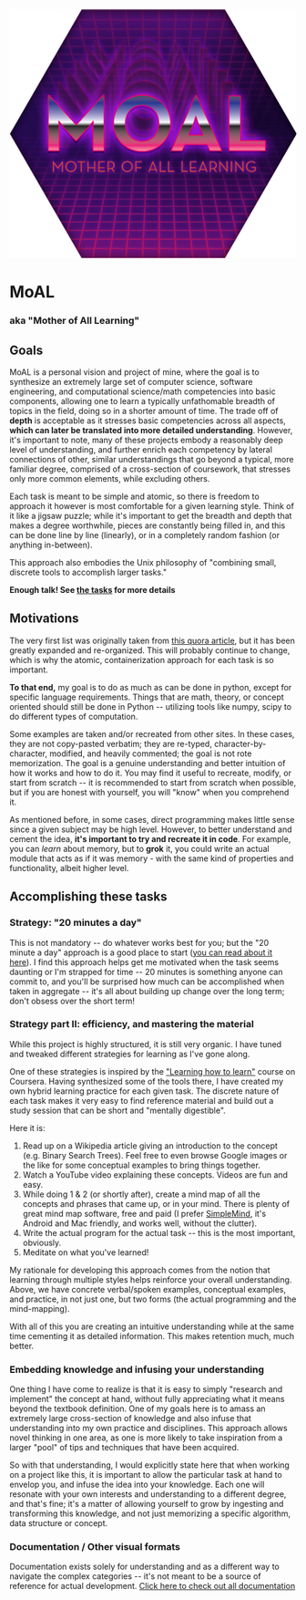 ![moal logo](moal-logo.png)

# MoAL

### aka "Mother of All Learning"

## Goals

MoAL is a personal vision and project of mine, where the goal is to synthesize an extremely large set of computer science, software engineering, and computational science/math competencies into basic components, allowing one to learn a typically unfathomable breadth of topics in the field, doing so in a shorter amount of time. The trade off of **depth** is acceptable as it stresses basic competencies across all aspects, **which can later be translated into more detailed understanding**. However, it's important to note, many of these projects embody a reasonably deep level of understanding, and further enrich each competency by lateral connections of other, similar understandings that go beyond a typical, more familiar degree, comprised of a cross-section of coursework, that stresses only more common elements, while excluding others.

Each task is meant to be simple and atomic, so there is freedom to approach it however is most comfortable for a given learning style. Think of it like a jigsaw puzzle; while it's important to get the breadth and depth that makes a degree worthwhile, pieces are constantly being filled in, and this can be done line by line (linearly), or in a completely random fashion (or anything in-between).

This approach also embodies the Unix philosophy of "combining small, discrete tools to accomplish larger tasks."

__Enough talk! See [the tasks](TASKS.md) for more details__

## Motivations
The very first list was originally taken from [this quora article](https://www.quora.com/What-is-the-best-way-to-self-teach-the-skills-and-knowledge-gained-in-a-typical-computer-science-degree/answer/Sam-Park-1?srid=dDmF&share=1), but it has been greatly expanded and re-organized. This will probably continue to change, which is why the atomic, containerization approach for each task is so important.

**To that end,** my goal is to do as much as can be done in python, except for specific language requirements. Things that are math, theory, or concept oriented should still be done in Python -- utilizing tools like numpy, scipy to do different types of computation.

Some examples are taken and/or recreated from other sites. In these cases, they are not copy-pasted verbatim; they are re-typed, character-by-character, modified, and heavily commented; the goal is not rote memorization. The goal is a genuine understanding and better intuition of how it works and how to do it. You may find it useful to recreate, modify, or start from scratch -- it is recommended to start from scratch when possible, but if you are honest with yourself, you will "know" when you comprehend it.

As mentioned before, in some cases, direct programming makes little sense since a given subject may be high level. However, to better understand and cement the idea, **it's important to try and recreate it in code**. For example, you can *learn* about memory, but to **grok** it, you could write an actual module that acts as if it was memory - with the same kind of properties and functionality, albeit higher level.

## Accomplishing these tasks

### Strategy: "20 minutes a day"
This is not mandatory -- do whatever works best for you; but the "20 minute a day" approach is a good place to start ([you can read about it here](http://www.quora.com/What-small-lifestyle-changes-have-the-biggest-impact/answer/Evan-DeFilippis?srid=dDmF&share=1)). I find this approach helps get me motivated when the task seems daunting or I'm strapped for time -- 20 minutes is something anyone can commit to, and you'll be surprised how much can be accomplished when taken in aggregate -- it's all about building up change over the long term; don't obsess over the short term!

### Strategy part II: efficiency, and mastering the material
While this project is highly structured, it is still very organic. I have tuned and tweaked different strategies for learning as I've gone along.

One of these strategies is inspired by the ["Learning how to learn"](https://www.coursera.org/learn/learning-how-to-learn) course on Coursera. Having synthesized some of the tools there, I have created my own hybrid learning practice for each given task. The discrete nature of each task makes it very easy to find reference material and build out a study session that can be short and "mentally digestible".

Here it is:

1. Read up on a Wikipedia article giving an introduction to the concept (e.g. Binary Search Trees). Feel free to even browse Google images or the like for some conceptual examples to bring things together.
2. Watch a YouTube video explaining these concepts. Videos are fun and easy.
3. While doing 1 & 2 (or shortly after), create a mind map of all the concepts and phrases that came up, or in your mind. There is plenty of great mind map software, free and paid (I prefer [SimpleMind](http://www.simpleapps.eu/simplemind/), it's Android and Mac friendly, and works well, without the clutter).
4. Write the actual program for the actual task -- this is the most important, obviously.
5. Meditate on what you've learned!

My rationale for developing this approach comes from the notion that learning through multiple styles helps reinforce your overall understanding. Above, we have concrete verbal/spoken examples, conceptual examples, and practice, in not just one, but two forms (the actual programming and the mind-mapping).

With all of this you are creating an intuitive understanding while at the same time cementing it as detailed information. This makes retention much, much better.

### Embedding knowledge and infusing your understanding

One thing I have come to realize is that it is easy to simply "research and implement" the concept at hand, without fully appreciating what it means beyond the textbook definition. One of my goals here is to amass an extremely large cross-section of knowledge and also infuse that understanding into my own practice and disciplines. This approach allows novel thinking in one area, as one is more likely to take inspiration from a larger "pool" of tips and techniques that have been acquired.

So with that understanding, I would explicitly state here that when working on a project like this, it is important to allow the particular task at hand to envelop you, and infuse the idea into your knowledge. Each one will resonate with your own interests and understanding to a different degree, and that's fine; it's a matter of allowing yourself to grow by ingesting and transforming this knowledge, and not just memorizing a specific algorithm, data structure or concept.

### Documentation / Other visual formats

Documentation exists solely for understanding and as a different way to navigate the complex categories -- it's not meant to be a source of reference for actual development. [Click here to check out all documentation](http://christabor.github.io/MoAL/)
